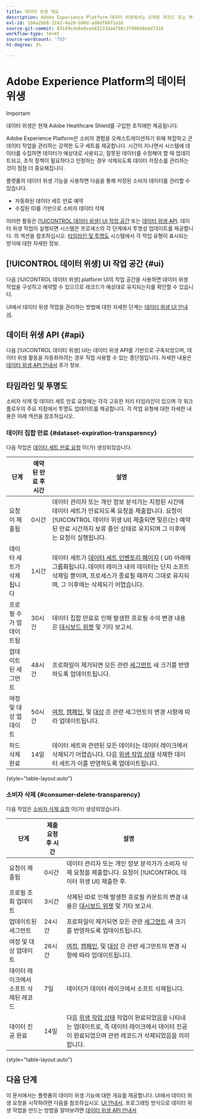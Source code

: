 ```yaml
---
title: 데이터 위생 개요
description: Adobe Experience Platform 데이터 위생에서는 오래된 레코드 또는 부정확한 레코드를 업데이트하거나 삭제하여 데이터 주기를 관리할 수 있습니다.
exl-id: 104a2bb8-3242-4a20-b98d-ad6df8071a16
source-git-commit: 83149c4e6e8ea483133da4766c37886b8ebd7316
workflow-type: tm+mt
source-wordcount: '753'
ht-degree: 3%

---
```


# Adobe Experience Platform의 데이터 위생

>[!IMPORTANT]
>
>데이터 위생은 현재 Adobe Healthcare Shield를 구입한 조직에만 제공됩니다.

Adobe Experience Platform은 소비자 경험을 오케스트레이션하기 위해 복잡하고 큰 데이터 작업을 관리하는 강력한 도구 세트를 제공합니다. 시간이 지나면서 시스템에 데이터를 수집하면 데이터가 예상대로 사용되고, 잘못된 데이터를 수정해야 할 때 업데이트되고, 조직 정책이 필요하다고 인정하는 경우 삭제되도록 데이터 저장소를 관리하는 것이 점점 더 중요해집니다.

플랫폼의 데이터 위생 기능을 사용하면 다음을 통해 저장된 소비자 데이터를 관리할 수 있습니다.

* 자동화된 데이터 세트 만료 예약
* 수집된 ID를 기반으로 소비자 데이터 삭제

이러한 활동은 [[!UICONTROL 데이터 위생] UI 작업 공간](#ui) 또는 [데이터 위생 API](#api). 데이터 위생 작업이 실행되면 시스템은 프로세스의 각 단계에서 투명성 업데이트를 제공합니다. 의 섹션을 참조하십시오. [타임라인 및 투명도](#timelines-and-transparency) 시스템에서 각 작업 유형이 표시되는 방식에 대한 자세한 정보.

## [!UICONTROL 데이터 위생] UI 작업 공간 {#ui}

다음 [!UICONTROL 데이터 위생] platform UI의 작업 공간을 사용하면 데이터 위생 작업을 구성하고 예약할 수 있으므로 레코드가 예상대로 유지되는지를 확인할 수 있습니다.

UI에서 데이터 위생 작업을 관리하는 방법에 대한 자세한 단계는 [데이터 위생 UI 안내서](./ui/overview.md).

## 데이터 위생 API {#api}

다음 [!UICONTROL 데이터 위생] UI는 데이터 위생 API를 기반으로 구축되었으며, 데이터 위생 활동을 자동화하려는 경우 직접 사용할 수 있는 종단점입니다. 자세한 내용은 [데이터 위생 API 안내서](./api/overview.md) 추가 정보.

## 타임라인 및 투명도

소비자 삭제 및 데이터 세트 만료 요청에는 각각 고유한 처리 타임라인이 있으며 각 워크플로우의 주요 지점에서 투명도 업데이트를 제공합니다. 각 작업 유형에 대한 자세한 내용은 아래 섹션을 참조하십시오.

### 데이터 집합 만료 {#dataset-expiration-transparency}

다음 작업은 [데이터 세트 만료 요청](./ui/dataset-expiration.md) 이(가) 생성되었습니다.

| 단계 | 예약된 만료 후 시간 | 설명 |
| --- | --- | --- |
| 요청이 제출됨 | 0시간 | 데이터 관리자 또는 개인 정보 분석가는 지정된 시간에 데이터 세트가 만료되도록 요청을 제출합니다. 요청이 [!UICONTROL 데이터 위생 UI] 제출되면 및은(는) 예약된 만료 시간까지 보류 중인 상태로 유지되며 그 이후에는 요청이 실행됩니다. |
| 데이터 세트가 삭제됩니다 | 1시간 | 데이터 세트가 [데이터 세트 인벤토리 페이지](../catalog/datasets/user-guide.md) ( UI) 아래에 그룹화됩니다. 데이터 레이크 내의 데이터는 단지 소프트 삭제일 뿐이며, 프로세스가 종료될 때까지 그대로 유지되며, 그 이후에는 삭제되기 어렵습니다. |
| 프로필 수가 업데이트됨 | 30시간 | 데이터 집합 만료로 인해 발생한 프로필 수의 변경 내용은 [대시보드 위젯](../dashboards/guides/profiles.md#profile-count-trend) 및 기타 보고서. |
| 업데이트된 세그먼트 | 48시간 | 프로파일이 제거되면 모든 관련 [세그먼트](../segmentation/home.md) 새 크기를 반영하도록 업데이트됩니다. |
| 여정 및 대상 업데이트 | 50시간 | [여정](https://experienceleague.adobe.com/docs/journey-optimizer/using/orchestrate-journeys/about-journeys/journey.html), [캠페인](https://experienceleague.adobe.com/docs/journey-optimizer/using/campaigns/get-started-with-campaigns.html), 및 [대상](../destinations/home.md) 은 관련 세그먼트의 변경 사항에 따라 업데이트됩니다. |
| 하드 삭제 완료 | 14일 | 데이터 세트와 관련된 모든 데이터는 데이터 레이크에서 삭제되기 어렵습니다. 다음 [위생 작업 상태](./ui/browse.md#view-details) 삭제한 데이터 세트가 이를 반영하도록 업데이트됩니다. |

{style=&quot;table-layout:auto&quot;}

### 소비자 삭제 {#consumer-delete-transparency}

다음 작업은 [소비자 삭제 요청](./ui/delete-consumer.md) 이(가) 생성되었습니다.

| 단계 | 제출 요청 후 시간 | 설명 |
| --- | --- | --- |
| 요청이 제출됨 | 0시간 | 데이터 관리자 또는 개인 정보 분석가가 소비자 삭제 요청을 제출합니다. 요청이 [!UICONTROL 데이터 위생 UI] 제출한 후. |
| 프로필 조회 업데이트 | 3시간 | 삭제된 ID로 인해 발생한 프로필 카운트의 변경 내용은 [대시보드 위젯](../dashboards/guides/profiles.md#profile-count-trend) 및 기타 보고서. |
| 업데이트된 세그먼트 | 24시간 | 프로파일이 제거되면 모든 관련 [세그먼트](../segmentation/home.md) 새 크기를 반영하도록 업데이트됩니다. |
| 여정 및 대상 업데이트 | 26시간 | [여정](https://experienceleague.adobe.com/docs/journey-optimizer/using/orchestrate-journeys/about-journeys/journey.html), [캠페인](https://experienceleague.adobe.com/docs/journey-optimizer/using/campaigns/get-started-with-campaigns.html), 및 [대상](../destinations/home.md) 은 관련 세그먼트의 변경 사항에 따라 업데이트됩니다. |
| 데이터 레이크에서 소프트 삭제된 레코드 | 7일 | 데이터가 데이터 레이크에서 소프트 삭제됩니다. |
| 데이터 진공 완료 | 14일 | 다음 [위생 작업 상태](./ui/browse.md#view-details) 작업이 완료되었음을 나타내는 업데이트로, 즉 데이터 레이크에서 데이터 진공이 완료되었으며 관련 레코드가 삭제되었음을 의미합니다. |

{style=&quot;table-layout:auto&quot;}

## 다음 단계

이 문서에서는 플랫폼의 데이터 위생 기능에 대한 개요를 제공합니다. UI에서 데이터 위생 요청을 시작하려면 다음을 참조하십시오. [UI 안내서](./ui/overview.md). 프로그래밍 방식으로 데이터 위생 작업을 만드는 방법을 알아보려면 [데이터 위생 API 안내서](./api/overview.md)

